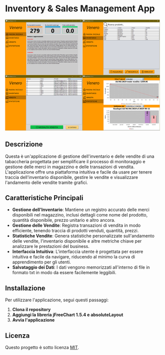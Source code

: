 # Inventory & Sales Management App

![Gui Applicazione](app.png)

## Descrizione

Questa è un'applicazione di gestione dell'inventario e delle vendite  di una tabaccheria progettata per semplificare il processo di monitoraggio e gestione delle merci in magazzino e delle transazioni di vendita. L'applicazione offre una piattaforma intuitiva e facile da usare per tenere traccia dell'inventario disponibile, gestire le vendite e visualizzare l'andamento delle vendite tramite grafici.

## Caratteristiche Principali

- **Gestione dell'Inventario**: Mantiene un registro accurato delle merci disponibili nel magazzino, inclusi dettagli come nome del prodotto, quantità disponibile, prezzo unitario e altro ancora.
- **Gestione delle Vendite**: Registra transazioni di vendita in modo efficiente, tenendo traccia di prodotti venduti, quantità, prezzi.
- **Statistiche Vendite**: Genera statistiche personalizzate sull'andamento delle vendite, l'inventario disponibile e altre metriche chiave per analizzare le prestazioni del business.
- **Interfaccia Intuitiva**: L'interfaccia utente è progettata per essere intuitiva e facile da navigare, riducendo al minimo la curva di apprendimento per gli utenti.
- **Salvataggio dei Dati**: I dati vengono memorizzati all'interno di file in formato txt in modo da essere facilemente leggibili.

## Installazione

Per utilizzare l'applicazione, segui questi passaggi:

1. **Clona il repository**
2. **Aggiungi la libreria jFreeChart 1.5.4 e absoluteLayout**
3. **Avvia l'applicazione**

## Licenza

Questo progetto è sotto licenza [MIT](LICENSE).
